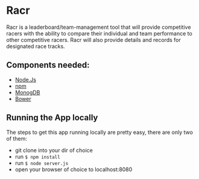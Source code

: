 # Racr

Racr is a leaderboard/team-management tool that will provide competitive 
racers with the ability to compare their individual and team performance to 
other competitive racers. Racr will also provide details and records for 
designated race tracks.

## Components needed:

- [Node.Js](http://nodejs.org/)
- [npm](https://npmjs.org/)
- [MonogDB](http://www.mongodb.org/)
- [Bower](http://bower.io/)

## Running the App locally

The steps to get this app running locally are pretty easy,
there are only two of them:
- git clone into your dir of choice
- run `$ npm install`
- run `$ node server.js`
- open your browser of choice to localhost:8080
